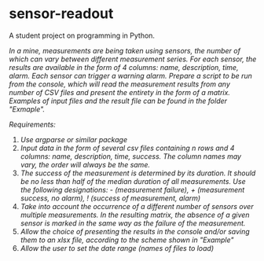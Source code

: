 # sensor-readout
A student project on programming in Python.

_In a mine, measurements are being taken using sensors, the number of which can vary between different measurement series. For each sensor, the results are available in the form of 4 columns: name, description, time, alarm. Each sensor can trigger a warning alarm. Prepare a script to be run from the console, which will read the measurement results from any number of CSV files and present the entirety in the form of a matrix. Examples of input files and the result file can be found in the folder "Exmaple"._

_Requirements:_
1. _Use argparse or similar package_
2. _Input data in the form of several csv files containing n rows and 4 columns: name, description, time, success. The column names may vary, the order will always be the same._
3. _The success of the measurement is determined by its duration. It should be no less than half of the median duration of all measurements. Use the following designations: - (measurement failure), + (measurement success, no alarm), ! (success of measurement, alarm)_
4. _Take into account the occurrence of a different number of sensors over multiple measurements. In the resulting matrix, the absence of a given sensor is marked in the same way as the failure of the measurement._
5. _Allow the choice of presenting the results in the console and/or saving them to an xlsx file, according to the scheme shown in "Example"_
6. _Allow the user to set the date range (names of files to load)_
